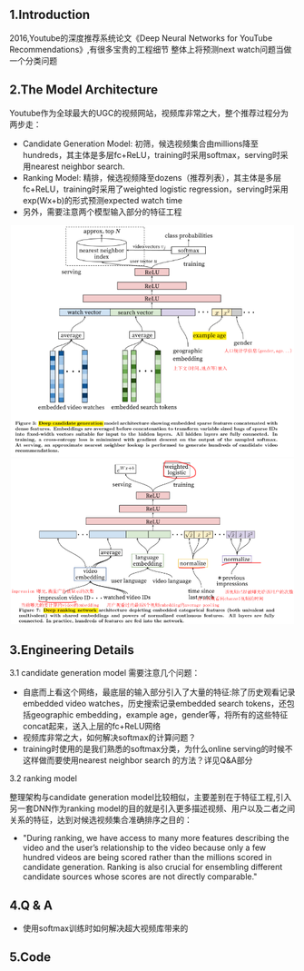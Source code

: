 ## 1.Introduction
2016,Youtube的深度推荐系统论文《Deep Neural Networks for YouTube Recommendations》,有很多宝贵的工程细节
整体上将预测next watch问题当做一个分类问题

## 2.The Model Architecture
Youtube作为全球最大的UGC的视频网站，视频库非常之大，整个推荐过程分为两步走：
- Candidate Generation Model: 初筛，候选视频集合由millions降至hundreds，其主体是多层fc+ReLU，training时采用softmax，serving时采用nearest neighbor search.
- Ranking Model: 精排，候选视频降至dozens（推荐列表），其主体是多层fc+ReLU，training时采用了weighted logistic regression，serving时采用exp(Wx+b)的形式预测expected watch time
- 另外，需要注意两个模型输入部分的特征工程
<div align=center>
<img width="500" src="../../img/YoutubeCandidate.png" alt="Candidate Generation Model"/>
<img width="500" src="../../img/YoutubeRanking.png" alt="Candidate Generation Model"/>
</div>

## 3.Engineering Details

3.1 candidate generation model
需要注意几个问题：
- 自底而上看这个网络，最底层的输入部分引入了大量的特征:除了历史观看记录embedded video watches，历史搜索记录embedded search tokens，还包括geographic
embedding，example age，gender等，将所有的这些特征concat起来，送入上层的fc+ReLU网络
- 视频库非常之大，如何解决softmax的计算问题？
- training时使用的是我们熟悉的softmax分类，为什么online serving的时候不这样做而要使用nearest neighbor search 的方法？详见Q&A部分

3.2 ranking model

  整理架构与candidate generation model比较相似，主要差别在于特征工程,引入另一套DNN作为ranking model的目的就是引入更多描述视频、用户以及二者之间关系的特征，达到对候选视频集合准确排序之目的：
- "During ranking, we have access to many more features describing the video and the user’s relationship to the video because only a few hundred videos are being scored rather than the millions scored in candidate generation. Ranking is also crucial for ensembling different candidate sources whose scores are not directly comparable."




## 4.Q & A
- 使用softmax训练时如何解决超大视频库带来的

## 5.Code


